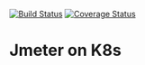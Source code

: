 [![Build Status](https://travis-ci.org/deividbatfish2/jmeter-on-kubernetes.svg?branch=main)](https://travis-ci.org/deividbatfish2/jmeter-on-kubernetes)
[![Coverage Status](https://coveralls.io/repos/github/deividbatfish2/jmeter-on-kubernetes/badge.svg?branch=main)](https://coveralls.io/github/deividbatfish2/jmeter-on-kubernetes?branch=main)
# Jmeter on K8s
